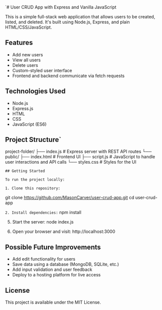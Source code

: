 `# User CRUD App with Express and Vanilla JavaScript

This is a simple full-stack web application that allows users to be created, listed, and deleted. It's built using Node.js, Express, and plain HTML/CSS/JavaScript.

## Features

- Add new users
- View all users
- Delete users
- Custom-styled user interface
- Frontend and backend communicate via fetch requests

## Technologies Used

- Node.js
- Express.js
- HTML
- CSS
- JavaScript (ES6)

## Project Structure`

project-folder/
├── index.js # Express server with REST API routes
└── public/
├── index.html # Frontend UI
├── script.js # JavaScript to handle user interactions and API calls
└── styles.css # Styles for the UI

`## Getting Started`

`To run the project locally: `

`1. Clone this repository:`

git clone https://github.com/MasonCarver/user-crud-app.git
cd user-crud-app

`2. Install dependencies:` 
npm install

5. Start the server: node index.js

6. Open your browser and visit: http://localhost:3000
  
## Possible Future Improvements

- Add edit functionality for users
- Save data using a database (MongoDB, SQLite, etc.)
- Add input validation and user feedback
- Deploy to a hosting platform for live access

## License

This project is available under the MIT License.
